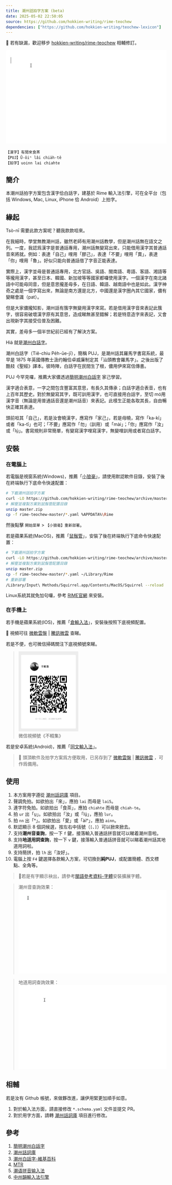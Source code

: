```yaml
---
title: 潮州話拍字方案 (beta)
date: 2025-05-02 22:50:05
source: https://github.com/hokkien-writing/rime-teochew
dependencies: ["https://github.com/hokkien-writing/teochew-lexicon"]
---
```


📌 若有缺漏，歡迎移步 [hokkien-writing/rime-teochew](https://github.com/hokkien-writing/rime-teochew) 相輔修訂。


![拍字效果](https://github.com/hokkien-writing/rime-teochew/raw/master/assets/u-oinn-lai-chiah-te.GIF)

```
【漢字】有閒來食茶
【PUJ】Ũ-ôiⁿ lâi chia̍h-tê
【拍字】uoinn lai chiahte
```

## 簡介

本潮州話拍字方案包含漢字佮白話字，建基於 Rime 輸入法引擎，可在全平台（包括 Windows, Mac, Linux, iPhone 佮 Android）上拍字。

## 緣起

Tsò-nī 需要此款方案呢？聽我款款呾來。

在我細時，學堂無教潮州話，雖然老師有用潮州話教學，但是潮州話無在語文之列。一度，我認爲漢字是普通話專用，潮州話無變寫出來，只能借用漢字其普通話音來將就。例如：表達「自己」哩用「膠己」，表達「不要」哩用「賣」，表達「你」哩用「魯」。好似只能向普通話借了字音正能表達。

實際上，漢字並毋是普通話專用，北方官話、吳語、閩南語、粵語、客語、湘語等等攏用漢字，甚至日本、韓國、新加坡等等國家都囉使用漢字。一個漢字在南北諸語中可能毋同音，但是意思攏差毋多，在日語、韓語、越南語中也是如此。漢字神奇之處是一個字寫出來，無論是南方還是北方，中國還是漢字圈內其它國家，儂有變睇會識（pat）。

但是大家儂攏知影，潮州話有簇字無變用漢字來寫。若是借用漢字音來表記此簇字，很容易破壞漢字原有其意思，造成睇無甚至錯解；若是特意造字來表記，又會出現新字其接受佮普及困難。

其實，差毋多一個半世紀前已經有了解決方案。

Hiá 就是[潮州白話字](https://zh.wikipedia.org/wiki/%E6%BD%AE%E5%B7%9E%E7%99%BD%E8%A9%B1%E5%AD%97)。

潮州白話字（Tiê-chiu Pe̍h-ūe-jī），簡稱 PUJ，是潮州話其羅馬字書寫系統，最早是 1875
年英國傳教士汲约翰佮卓威廉制定其「汕頭教會羅馬字」。之後出版了酷㩼《聖經》譯本。彼時陣，白話字在民間生了根，儂用伊來寫信傳書。

PUJ 今罕見囉，推薦大家儂透過[簡明潮州白話字](https://hokkien-writing.github.io/simple_puj/) 家己學習。

漢字適合表意，一字之間包含豐富其意思，有長久其傳承；白話字適合表音，也有上百年其歷史。對於無變寫其字，既可訓用漢字，也可直接用白話字，至切
mó用漢字音（無論是用普通話音還是潮州話音）來表記。此樣生正能各取其長，自由暢快正確其表達。

頭前呾其「自己」，若是汝會曉漢字，應寫作「家己」，若是毋曉，寫作「ka-kī」或者「ka-tī」也可；「不要」應寫作「勿」（訓用）或「mài」；「你」應寫作「汝」或「lṳ́」。書寫規則非常簡單，有變寫漢字哩寫漢字，無變哩訓用或者寫白話字。

## 安裝

### 在電腦上

若電腦是視窗系統(Windows)，推薦「[小狼毫](https://rime.im/download/)」，請使用默認軟件目錄，安裝了後在終端執行下底命令快速配置：

```bash
# 下載潮州話拍字方案
curl -LO https://github.com/hokkien-writing/rime-teochew/archive/master.zip
# 解壓並複製方案到鼠鬚管配置目錄
unzip master.zip
cp -f rime-teochew-master/*.yaml %APPDATA%\Rime
```

然後點擊 `開始菜單` > `【小狼毫】重新部署`。

若是蘋果系統(MacOS)，推薦「[鼠鬚管](https://rime.im/download/)」，安裝了後在終端執行下底命令快速配置：

```bash
# 下載潮州話拍字方案
curl -LO https://github.com/hokkien-writing/rime-teochew/archive/master.zip
# 解壓並複製方案到鼠鬚管配置目錄
unzip master.zip
cp -f rime-teochew-master/*.yaml ~/Library/Rime
# 重新部署
/Library/Input\ Methods/Squirrel.app/Contents/MacOS/Squirrel --reload
```

Linux系統其就免加句囉，參考 [RIME官網](https://rime.im/download/) 來安裝。

### 在手機上

若手機是蘋果系統(IOS)，推薦「[倉輸入法](https://apps.apple.com/cn/app/仓输入法/id6446617683)」，安裝後按照下底視頻配置。

📀 視頻可往 [微軟雲盤](https://1drv.ms/f/s!AgqX3Jd3VLa4gS3ujqPC7hpY4lKt?e=Wc8xvk) | [騰訊微雲](https://share.weiyun.com/yxVJfsN7) 查睇。

若是不便，也可微信掃碼關注下底視頻號來睇。

> <img src="https://github.com/hokkien-writing/rime-teochew/raw/master/assets/微信視頻號-不輟集.jpeg" height="250"><br/>
> 微信視頻號《不輟集》

若是安卓系統(Android)，推薦「[同文輸入法](https://github.com/hokkien-writing/rime-teochew/raw/master/(https://f-droid.org/packages/com.osfans.trime/) )」。

> 📌 頭頂軟件及拍字方案爲方便取用，已另存到了 [微軟雲盤](https://1drv.ms/f/s!AgqX3Jd3VLa4gS3ujqPC7hpY4lKt?e=Wc8xvk) | [騰訊微雲](https://share.weiyun.com/yxVJfsN7) ，可作爲備用。

## 使用

1. 本方案用字遵從 [潮州話詞庫](https://github.com/hokkien-writing/teochew-lexicon) 項目。
2. 聲調免拍。如欲拍出「來」，應拍 `lai` 而毋是 `lai5`。
3. 連字符免拍。如欲拍出「食茶」，應拍 `chiahte` 而毋是 `chiah-te`。 
4. 拍 `ur` 出「ṳ」。如欲拍出「汝」或「lṳ́」，應拍 `lur`。 
5. 拍 `nn` 出「ⁿ」。如欲拍出「愛」或「àiⁿ」，應拍 `ainn`。 
6. 默認顯示 8 個詞候選，按左右中括號（`[`、`]`）可以掀來掀去。 
7. 支持**潮州音查詢**，按一下 ` f `  鍵，接落輸入普通話拼音就可以睇着潮州音啦。 
8. 支持**地道用詞查詢**，按一下 ` v `  鍵，接落輸入普通話拼音就可以睇着潮州話其地道用詞啦。
9. 支持簡拼，拍 `lh` 出「汝好」。
10. 電腦上按 `F4` 鍵選擇各款輸入方案，可切換到**純PUJ**，或配置簡體、西文標點、全角等。

> 📌若是有字顯示袂出，請參考[閩語參考資料-字體](https://hokkien-writing.github.io/#%F0%9F%88%9A%EF%B8%8F-%E5%AD%97%E9%AB%94)安裝擴展字體。

> 潮州音查詢效果：
> ![潮州音查詢效果](https://github.com/hokkien-writing/rime-teochew/raw/master/assets/tiechiuim.GIF)

> 地道用詞查詢效果：
> ![地道用詞查詢效果](https://github.com/hokkien-writing/rime-teochew/raw/master/assets/titau.GIF)

## 相輔

若是汝有 Github 帳號，來做夥改進，讓伊用緊更加順手如意。

1. 對於輸入法方面，請直接修改 `*.schema.yaml` 文件並提交 PR。
2. 對於用字方面，請轉 [潮州話詞庫](https://github.com/hokkien-writing/teochew-lexicon) 項目進行修改。

## 參考

1. [簡明潮州白話字](https://hokkien-writing.github.io/simple_puj/)
2. [潮州話詞庫](https://github.com/hokkien-writing/teochew-lexicon)
3. [潮州白話字-維基百科](https://zh.wikipedia.org/wiki/%E6%BD%AE%E5%B7%9E%E7%99%BD%E8%A9%B1%E5%AD%97)
4. [MTR](http://tappcdn.resources.teochew.pw/files/20170114001.pdf)
5. [潮语拼音输入法](https://github.com/kahaani/dieghv)
6. [中州韻輸入法引擎](https://rime.im/)
